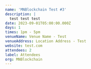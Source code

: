 ```yaml
---
name: 'MNBlockchain Test #3'
description: |
  test test test
date: 2023-09-01T05:00:00.000Z
days: 1
times: 1pm - 5pm
venueName: Venue Name - Test
venueAddress: Location Address - Test
website: test.com
attendees: 2
label: Attendees
org: MNBlockchain
---
```


